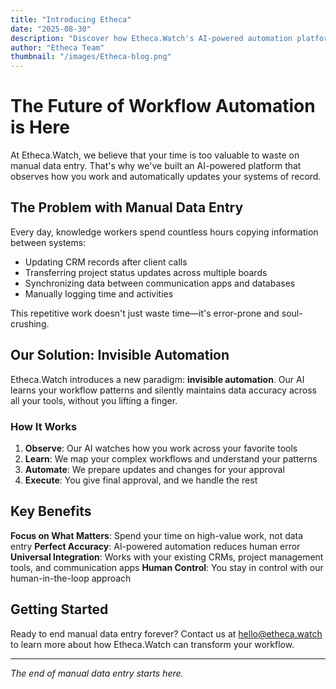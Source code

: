 ```yaml
---
title: "Introducing Etheca"
date: "2025-08-30"
description: "Discover how Etheca.Watch's AI-powered automation platform transforms workflow management by eliminating tedious manual data entry tasks."
author: "Etheca Team"
thumbnail: "/images/Etheca-blog.png"
---
```


# The Future of Workflow Automation is Here

At Etheca.Watch, we believe that your time is too valuable to waste on manual data entry. That's why we've built an AI-powered platform that observes how you work and automatically updates your systems of record.

## The Problem with Manual Data Entry

Every day, knowledge workers spend countless hours copying information between systems:

- Updating CRM records after client calls
- Transferring project status updates across multiple boards  
- Synchronizing data between communication apps and databases
- Manually logging time and activities

This repetitive work doesn't just waste time—it's error-prone and soul-crushing.

## Our Solution: Invisible Automation

Etheca.Watch introduces a new paradigm: **invisible automation**. Our AI learns your workflow patterns and silently maintains data accuracy across all your tools, without you lifting a finger.

### How It Works

1. **Observe**: Our AI watches how you work across your favorite tools
2. **Learn**: We map your complex workflows and understand your patterns  
3. **Automate**: We prepare updates and changes for your approval
4. **Execute**: You give final approval, and we handle the rest

## Key Benefits

**Focus on What Matters**: Spend your time on high-value work, not data entry
**Perfect Accuracy**: AI-powered automation reduces human error
**Universal Integration**: Works with your existing CRMs, project management tools, and communication apps
**Human Control**: You stay in control with our human-in-the-loop approach

## Getting Started

Ready to end manual data entry forever? Contact us at [hello@etheca.watch](mailto:hello@etheca.watch) to learn more about how Etheca.Watch can transform your workflow.

---

*The end of manual data entry starts here.*